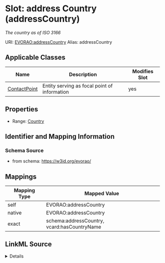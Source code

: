 

# Slot: address Country (addressCountry) 


_The country as of  ISO 3166_





URI: [EVORAO:addressCountry](https://w3id.org/evorao/addressCountry)
Alias: addressCountry

<!-- no inheritance hierarchy -->





## Applicable Classes

| Name | Description | Modifies Slot |
| --- | --- | --- |
| [ContactPoint](ContactPoint.md) | Entity serving as focal point of information |  yes  |







## Properties

* Range: [Country](Country.md)





## Identifier and Mapping Information







### Schema Source


* from schema: https://w3id.org/evorao/




## Mappings

| Mapping Type | Mapped Value |
| ---  | ---  |
| self | EVORAO:addressCountry |
| native | EVORAO:addressCountry |
| exact | schema:addressCountry, vcard:hasCountryName |




## LinkML Source

<details>
```yaml
name: addressCountry
description: The country as of  ISO 3166
title: address Country
from_schema: https://w3id.org/evorao/
exact_mappings:
- schema:addressCountry
- vcard:hasCountryName
rank: 1000
alias: addressCountry
domain_of:
- ContactPoint
range: Country
required: false
multivalued: false

```
</details>